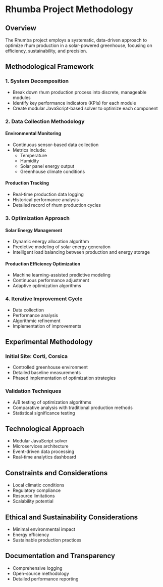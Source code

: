 # Rhumba Project Methodology

## Overview
The Rhumba project employs a systematic, data-driven approach to optimize rhum production in a solar-powered greenhouse, focusing on efficiency, sustainability, and precision.

## Methodological Framework

### 1. System Decomposition
- Break down rhum production process into discrete, manageable modules
- Identify key performance indicators (KPIs) for each module
- Create modular JavaScript-based solver to optimize each component

### 2. Data Collection Methodology
#### Environmental Monitoring
- Continuous sensor-based data collection
- Metrics include:
  * Temperature
  * Humidity
  * Solar panel energy output
  * Greenhouse climate conditions

#### Production Tracking
- Real-time production data logging
- Historical performance analysis
- Detailed record of rhum production cycles

### 3. Optimization Approach
#### Solar Energy Management
- Dynamic energy allocation algorithm
- Predictive modeling of solar energy generation
- Intelligent load balancing between production and energy storage

#### Production Efficiency Optimization
- Machine learning-assisted predictive modeling
- Continuous performance adjustment
- Adaptive optimization algorithms

### 4. Iterative Improvement Cycle
- Data collection
- Performance analysis
- Algorithmic refinement
- Implementation of improvements

## Experimental Methodology

### Initial Site: Corti, Corsica
- Controlled greenhouse environment
- Detailed baseline measurements
- Phased implementation of optimization strategies

### Validation Techniques
- A/B testing of optimization algorithms
- Comparative analysis with traditional production methods
- Statistical significance testing

## Technological Approach
- Modular JavaScript solver
- Microservices architecture
- Event-driven data processing
- Real-time analytics dashboard

## Constraints and Considerations
- Local climatic conditions
- Regulatory compliance
- Resource limitations
- Scalability potential

## Ethical and Sustainability Considerations
- Minimal environmental impact
- Energy efficiency
- Sustainable production practices

## Documentation and Transparency
- Comprehensive logging
- Open-source methodology
- Detailed performance reporting
